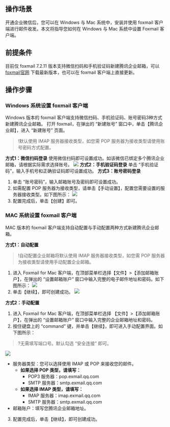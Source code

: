 
## 操作场景
开通企业微信后，您可以在 Windows 与 Mac 系统中，安装并使用 foxmail 客户端进行邮件收发。本文将指导您如何在 Windows 与 Mac 系统中设置 Foxmail 客户端。

## 前提条件
目前仅 foxmail 7.2.11 版本支持微信扫码和手机验证码新建腾讯企业邮箱，可以 [foxmail官网](https://www.foxmail.com/) 下载最新版本，也可以在 foxmail 客户端上直接更新。

## 操作步骤
### Windows 系统设置 foxmail 客户端
Windows 版本的 foxmail 客户端支持微信扫码、手机验证码、账号密码3种方式新建腾讯企业邮箱。
打开 foxmail，在弹出的 “新建账号” 窗口中，单击【腾讯企业邮】，进入 “新建账号” 页面。
>!默认使用 IMAP 服务器接收类型，如您需 POP 服务器为接收类型请使用账号密码方式配置。
>
**方式1：微信扫码登录**
使用微信扫码即可设置成功。如该微信已绑定多个腾讯企业邮箱，请根据实际需求选择账号。
![](https://main.qcloudimg.com/raw/b37bc8453d78018881781a6fee311287.png)
**方式2：手机验证码登录**
单击 “手机验证码”，输入手机号和正确验证码即可设置成功。
**方式3：账号密码登录**
1. 单击 “账号密码”，输入邮箱账号及密码即可设置成功。
2. 如需配置 POP 服务器为接收类型，请单击【手动设置】，配置您需要设置的服务器接收类型。如下图所示：
![](https://main.qcloudimg.com/raw/7ef81eb0ff3336157d594ca50c2a3b0f.png)
3. 配置完成后，单击【创建】即可。


### MAC 系统设置 foxmail 客户端
MAC 版本的 foxmail 客户端支持自动配置与手动配置两种方式新建腾讯企业邮箱。

**方式1：自动配置**
>!自动配置企业邮箱将默认使用 IMAP 服务器接收类型，如您需 POP 服务器为接收类型请使用手动配置企业邮箱。
>
1. 进入 Foxmail for Mac 客户端，在顶部菜单栏选择【文件】>【添加邮箱账户】，在弹出的 “设置邮箱账户” 窗口中输入完整的电子邮件地址和密码。如下图所示：
![](https://main.qcloudimg.com/raw/7cd3e7ebbb0deb871acf187b5d100111.png)
2. 单击【继续】，即可创建成功。
![](https://main.qcloudimg.com/raw/057d39e867e499412ac64c5e59cf3b61.png)



**方式2：手动配置**
1. 进入 Foxmail for Mac 客户端，在顶部菜单栏选择 【文件】>【添加邮箱账户】，在弹出的 “设置邮箱账户” 窗口中输入完整的企业邮箱地址和密码。
2. 按住键盘上的 “command” 键，并单击【继续】，即可进入手动配置界面。如下图所示：
>?无需填写端口号。默认勾选 “安全连接” 即可。
>
![](https://main.qcloudimg.com/raw/e624f407b1942830be259d71d5221eae.png)
 - 服务器类型：您可以选择使用 IMAP 或 POP 来接收您的邮件。
    - **如果选择 POP 类型，请填写：**
      - POP3 服务器：pop.exmail.qq.com
      - SMTP 服务器：smtp.exmail.qq.com
    - **如果选择 IMAP 类型，请填写：**
      - IMAP 服务器：imap.exmail.qq.com
      - SMTP 服务器：smtp.exmail.qq.com
 - 邮箱账户：填写您腾讯企业邮箱地址。
3. 配置完成后，单击【继续】，即可创建成功。
    



